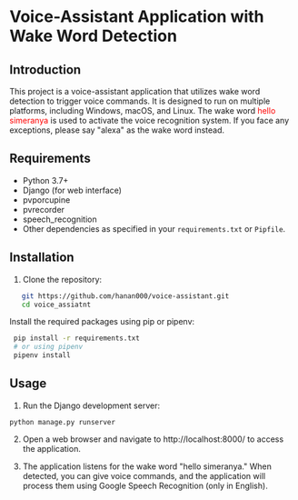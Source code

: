 # Voice-Assistant Application with Wake Word Detection

## Introduction

This project is a voice-assistant application that utilizes wake word detection to trigger voice commands. It is designed to run on multiple platforms, including Windows, macOS, and Linux. The wake word <span style="color:red">hello simeranya</span> is used to activate the voice recognition system. If you face any exceptions, please say "alexa" as the wake word instead.

## Requirements

- Python 3.7+
- Django (for web interface)
- pvporcupine
- pvrecorder
- speech_recognition
- Other dependencies as specified in your `requirements.txt` or `Pipfile`.

## Installation

1. Clone the repository:

```bash
   git https://github.com/hanan000/voice-assistant.git
   cd voice_assiatnt
```

Install the required packages using pip or pipenv:
   ```bash
    pip install -r requirements.txt
    # or using pipenv
    pipenv install
   ```





## Usage
1. Run the Django development server:

````
python manage.py runserver
````

2. Open a web browser and navigate to http://localhost:8000/ to access the application.


3. The application listens for the wake word "hello simeranya." When detected, you can give voice commands, and the application will process them using Google Speech Recognition (only in English).

